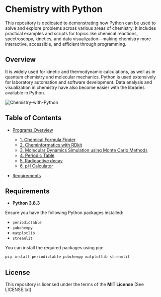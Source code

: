 # Chemistry with Python

This repository is dedicated to demonstrating how Python can be used to solve and explore problems across various areas of chemistry. It includes practical examples and scripts for topics like chemical reactions, spectroscopy, kinetics, and data visualization—making chemistry more interactive, accessible, and efficient through programming.

## Overview

It is widely used for kinetic and thermodynamic calculations, as well as in quantum chemistry and molecular mechanics. Python is used extensively for laboratory automation and software development. Data analysis and visualization in chemistry have also become easier with the libraries available in Python.

![Chemistry-with-Python](https://github.com/user-attachments/assets/0152c030-16cb-44b6-ad0d-55752c3c7407)



## Table of Contents

- [Programs Overview](#programs-overview)
  - [1. Chemical Formula Finder](#1-Chemical-Formula-Finder)
  - [2. Cheminformatics with RDkit](#2-Cheminformatics-with-RDkit)
  - [3. Molecular Dynamics Simulation using Monte Carlo Methods](#3-Molecular-Dynamics-Simulation-using-Monte-Carlo-Methods)
  - [4. Periodic Table](#4-Periodic-Table)
  - [5. Radioactive decay](#5-Radioactive-decay)
  - [6. pH Calculator](#6-pH-Calculator)
 
- [Requirements](#Requirements)  

 


## Requirements

* **Python 3.8.3**
  
Ensure you have the following Python packages installed:

- `periodictable` 
- `pubchempy`
- `matplotlib`
- `streamlit`

You can install the required packages using pip:

```bash
pip install periodictable pubchempy matplotlib streamlit
```



## License

This repository is licensed under the terms of the **MIT License** (See LICENSE.txt)


